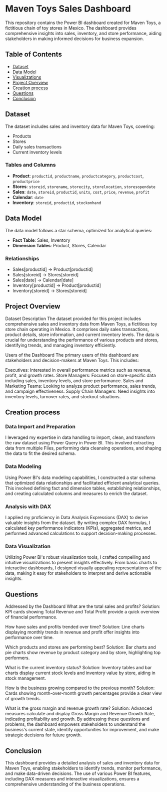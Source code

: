 
# Maven Toys Sales Dashboard

This repository contains the Power BI dashboard created for Maven Toys, a fictitious chain of toy stores in Mexico. The dashboard provides comprehensive insights into sales, inventory, and store performance, aiding stakeholders in making informed decisions for business expansion.

## Table of Contents

- [Dataset](#Dataset)
- [Data Model](#data-model)
- [Visualizations](#visualizations)
- [Project Overview](#Project-Overview)
- [Creation process](#Creation-process)
- [Questions](#Questions)
- [Conclusion](#Conclusion)

## Dataset

The dataset includes sales and inventory data for Maven Toys, covering:
- Products
- Stores
- Daily sales transactions
- Current inventory levels

### Tables and Columns

- **Product**: `productid`, `productname`, `productcategory`, `productcost`, `productprice`
- **Stores**: `storeid`, `storename`, `storecity`, `storelocation`, `storesopendate`
- **Sales**: `date`, `storeid`, `productid`, `units`, `cost`, `price`, `revenue`, `profit`
- **Calendar**: `date`
- **Inventory**: `storeid`, `productid`, `stockonhand`

## Data Model

The data model follows a star schema, optimized for analytical queries:

- **Fact Table**: Sales, Inventory
- **Dimension Tables**: Product, Stores, Calendar

### Relationships

- Sales[productid] → Product[productid]
- Sales[storeid] → Stores[storeid]
- Sales[date] → Calendar[date]
- Inventory[productid] → Product[productid]
- Inventory[storeid] → Stores[storeid]


## Project Overview

Dataset Description
The dataset provided for this project includes comprehensive sales and inventory data from Maven Toys, a fictitious toy store chain operating in Mexico. It comprises daily sales transactions, product details, store information, and current inventory levels. The data is crucial for understanding the performance of various products and stores, identifying trends, and managing inventory efficiently.

Users of the Dashboard
The primary users of this dashboard are stakeholders and decision-makers at Maven Toys. This includes:

Executives: Interested in overall performance metrics such as revenue, profit, and growth rates.
Store Managers: Focused on store-specific data including sales, inventory levels, and store performance.
Sales and Marketing Teams: Looking to analyze product performance, sales trends, and campaign effectiveness.
Supply Chain Managers: Need insights into inventory levels, turnover rates, and stockout situations.

## Creation process

### Data Import and Preparation
I leveraged my expertise in data handling to import, clean, and transform the raw dataset using Power Query in Power BI. This involved extracting data from multiple Files, performing data cleansing operations, and shaping the data to fit the desired schema.

### Data Modeling
Using Power BI's data modeling capabilities, I constructed a star schema that optimized data relationships and facilitated efficient analytical queries. This involved defining fact and dimension tables, establishing relationships, and creating calculated columns and measures to enrich the dataset.

### Analysis with DAX
I applied my proficiency in Data Analysis Expressions (DAX) to derive valuable insights from the dataset. By writing complex DAX formulas, I calculated key performance indicators (KPIs), aggregated metrics, and performed advanced calculations to support decision-making processes.

### Data Visualization
Utilizing Power BI's robust visualization tools, I crafted compelling and intuitive visualizations to present insights effectively. From basic charts to interactive dashboards, I designed visually appealing representations of the data, making it easy for stakeholders to interpret and derive actionable insights.



## Questions
Addressed by the Dashboard
What are the total sales and profits?
Solution: KPI cards showing Total Revenue and Total Profit provide a quick overview of financial performance.

How have sales and profits trended over time?
Solution: Line charts displaying monthly trends in revenue and profit offer insights into performance over time.

Which products and stores are performing best?
Solution: Bar charts and pie charts show revenue by product category and by store, highlighting top performers.

What is the current inventory status?
Solution: Inventory tables and bar charts display current stock levels and inventory value by store, aiding in stock management.

How is the business growing compared to the previous month?
Solution: Cards showing month-over-month growth percentages provide a clear view of growth trends.

What is the gross margin and revenue growth rate?
Solution: Advanced measures calculate and display Gross Margin and Revenue Growth Rate, indicating profitability and growth.
By addressing these questions and problems, the dashboard empowers stakeholders to understand the business's current state, identify opportunities for improvement, and make strategic decisions for future growth.

## Conclusion
This dashboard provides a detailed analysis of sales and inventory data for Maven Toys, enabling stakeholders to identify trends, monitor performance, and make data-driven decisions. The use of various Power BI features, including DAX measures and interactive visualizations, ensures a comprehensive understanding of the business operations.
